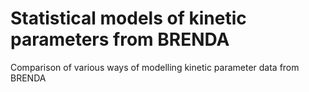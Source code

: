 Statistical models of kinetic parameters from BRENDA
==============================

Comparison of various ways of modelling kinetic parameter data from BRENDA
